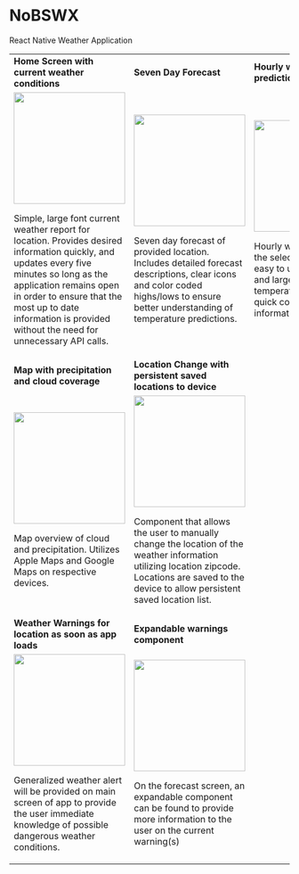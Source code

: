 # NoBSWX
React Native Weather Application



<table>
  <tr>
    <td><strong>Home Screen with current weather conditions</strong></td>
     <td><strong>Seven Day Forecast</strong></td>
     <td><strong>Hourly weather predictions</strong></td>
  </tr>
  <tr>
    <td><img src="https://user-images.githubusercontent.com/102747919/234758793-27c91a33-910b-4631-a8bf-63f4fca4ba4e.png" width=200 /><p >Simple, large font current weather report for location. Provides desired information quickly, and updates every five minutes so long as the application remains open in order to ensure that the most up to date information is provided without the need for unnecessary API calls.</p></td>
    <td><img src="https://user-images.githubusercontent.com/102747919/234762113-127fe9e0-e6fd-46d2-9e2f-15be3d9a5463.png" width=200 /><p>Seven day forecast of provided location. Includes detailed forecast descriptions, clear icons and color coded highs/lows to ensure better understanding of temperature predictions.</p></td>
    <td><img src="https://user-images.githubusercontent.com/102747919/234762121-f3bf6812-c513-4f45-85ac-7f99470928bf.png" width=200 /><p>Hourly weather reports for the selected location with easy to understand icons and large font temperatures to ensure quick consumption of information to the user.</p></td>
   
  </tr>
  <tr>
    <td><strong>Map with precipitation and cloud coverage</strong></td>
    <td><strong>Location Change with persistent saved locations to device</strong></td>
  </tr>
  <tr>
     <td><img src="https://user-images.githubusercontent.com/102747919/234762048-d297d6dd-0736-4d40-9cf4-5902226f615a.png" width=200 /><p>Map overview of cloud and precipitation. Utilizes Apple Maps and Google Maps on respective devices.</p></td>
    <td><img src="https://user-images.githubusercontent.com/102747919/235264116-4acf63f8-23bd-4933-9350-4d990961e140.png" width=200/ ><p>Component that allows the user to manually change the location of the weather information utilizing location zipcode. Locations are saved to the device to allow persistent saved location list.</p></td>
  </tr>
  <tr>
    <td><strong>Weather Warnings for location as soon as app loads</strong></td>
    <td><strong>Expandable warnings component</strong></td>
  </tr>
  <tr>
     <td><img src="https://user-images.githubusercontent.com/102747919/236123685-9b485e2f-7272-4bef-bb46-47fbb111e929.png" width=200 /><p>Generalized weather alert will be provided on main screen of app to provide the user immediate knowledge of possible dangerous weather conditions.</p></td>
    <td><img src="https://user-images.githubusercontent.com/102747919/236602689-fda8c7eb-fa6a-4e16-93a0-22a65e6a4136.png" width=200 /><p>On the forecast screen, an expandable component can be found to provide more information to the user on the current warning(s)</p></td>
  </tr>
 </table>
